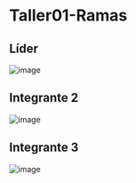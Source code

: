 # Taller01-Ramas
## Líder
![image](https://github.com/JulissaMC/Taller01-Ramas/assets/127567902/3da22042-b17d-4127-8a0b-05932986042e)
## Integrante 2
![image](https://github.com/JulissaMC/Taller01-Ramas/assets/127260680/974b5d9b-d0b2-494f-a370-32c0ff77f506)
## Integrante 3
![image](https://github.com/JulissaMC/Taller01-Ramas/assets/108085022/1ff7fce8-9ddd-4352-a627-4ff51c1cec68)
